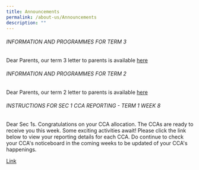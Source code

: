 ```yaml
---
title: Announcements
permalink: /about-us/Announcements
description: ""
---
```

###### INFORMATION AND PROGRAMMES FOR TERM 3


Dear Parents, our term 3 letter to parents is available [here](/files/Term%203%20Letter%20to%20Parents%202022%20Final.pdf)

###### INFORMATION AND PROGRAMMES FOR TERM 2


Dear Parents, our term 2 letter to parents is available [here](/files/Term%202%20Letter%20to%20Parents%202022_For%20Distribution.pdf)

###### INSTRUCTIONS FOR SEC 1 CCA REPORTING - TERM 1 WEEK 8


Dear Sec 1s. Congratulations on your CCA allocation. The CCAs are ready to receive you this week. Some exciting activities await! Please click the link below to view your reporting details for each CCA. Do continue to check your CCA's noticeboard in the coming weeks to be updated of your CCA's happenings.

[Link](/files/SCH%20WEBSITE%20INFO%20SEC%201%20CCA%20REPORTING%20INSTRUCTIONS%20-%20TERM%201%20WEEK%208.pdf)

